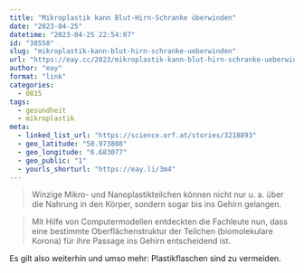 ```yaml
---
title: "Mikroplastik kann Blut-Hirn-Schranke überwinden"
date: "2023-04-25"
datetime: "2023-04-25 22:54:07"
id: "38558"
slug: "mikroplastik-kann-blut-hirn-schranke-ueberwinden"
url: "https://eay.cc/2023/mikroplastik-kann-blut-hirn-schranke-ueberwinden/"
author: "eay"
format: "link"
categories:
  - 0815
tags:
  - gesundheit
  - mikroplastik
meta:
  - linked_list_url: "https://science.orf.at/stories/3218893"
  - geo_latitude: "50.973808"
  - geo_longitude: "6.683077"
  - geo_public: "1"
  - yourls_shorturl: "https://eay.li/3m4"
---
```


> Winzige Mikro- und Nanoplastikteilchen können nicht nur u. a. über die Nahrung in den Körper, sondern sogar bis ins Gehirn gelangen.

> Mit Hilfe von Computermodellen entdeckten die Fachleute nun, dass eine bestimmte Oberflächenstruktur der Teilchen (biomolekulare Korona) für ihre Passage ins Gehirn entscheidend ist.

Es gilt also weiterhin und umso mehr: Plastikflaschen sind zu vermeiden.
